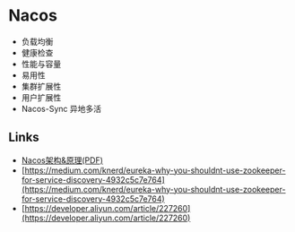 # Nacos

- 负载均衡
- 健康检查
- 性能与容量
- 易用性
- 集群扩展性
- 用户扩展性
- Nacos-Sync 异地多活

## Links 

- [Nacos架构&原理(PDF)](https://developer.aliyun.com/ebook/36?spm=a2c6h.20345107.0.0.241a4e64BFs4FC)
- [https://medium.com/knerd/eureka-why-you-shouldnt-use-zookeeper-for-service-discovery-4932c5c7e764](https://medium.com/knerd/eureka-why-you-shouldnt-use-zookeeper-for-service-discovery-4932c5c7e764)
- [https://developer.aliyun.com/article/227260](https://developer.aliyun.com/article/227260)
